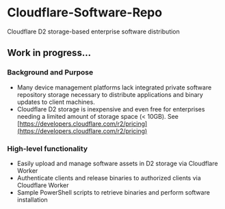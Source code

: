 # Cloudflare-Software-Repo
Cloudflare D2 storage-based enterprise software distribution

## Work in progress...

### Background and Purpose
- Many device management platforms lack integrated private software repository storage necessary to distribute applications and binary updates to client machines.
- Cloudflare D2 storage is inexpensive and even free for enterprises needing a limited amount of storage space (< 10GB).  See [https://developers.cloudflare.com/r2/pricing](https://developers.cloudflare.com/r2/pricing)

### High-level functionality
- Easily upload and manage software assets in D2 storage via Cloudflare Worker
- Authenticate clients and release binaries to authorized clients via Cloudflare Worker
- Sample PowerShell scripts to retrieve binaries and perform software installation
